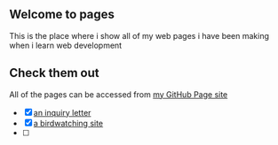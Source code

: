 ## Welcome to pages

This is the place where i show all of my web pages i have been making when i learn web development

## Check them out

All of the pages can be accessed from [my GitHub Page site](https://giahuy2201.github.io/pages/)

- [x] [an inquiry letter](https://giahuy2201.github.io/pages/a-letter/index.html)
- [x] [a birdwatching site](https://giahuy2201.github.io/pages/birdwatching/index.html)
- [ ] 

